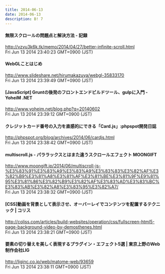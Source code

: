```yaml
---
title: 2014-06-13
date: 2014-06-13
description: B! 7
---
```


#### 無限スクロールの問題点と解決方法 - 記録
http://vzvu3k6k.tk/memo/2014/04/27/better-infinite-scroll.html<br>
Fri Jun 13 2014 23:40:23 GMT+0900 (JST)<br>


#### WebGLことはじめ
http://www.slideshare.net/hirumakazuya/webgl-35833170<br>
Fri Jun 13 2014 23:39:49 GMT+0900 (JST)<br>


#### [JavaScript] Gruntの後発のフロントエンドビルドツール、gulpに入門  - YoheiM .NET
http://www.yoheim.net/blog.php?q=20140602<br>
Fri Jun 13 2014 23:39:12 GMT+0900 (JST)<br>


#### クレジットカード番号の入力を直感的にできる「Card.js」:phpspot開発日誌
http://phpspot.org/blog/archives/2014/06/cardjs.html<br>
Fri Jun 13 2014 23:38:42 GMT+0900 (JST)<br>


#### multiscroll.js - パララックスとはまた違うスクロールエフェクト MOONGIFT
http://www.moongift.jp/2014/06/multiscroll-js-%E3%83%91%E3%83%A9%E3%83%A9%E3%83%83%E3%82%AF%E3%82%B9%E3%81%A8%E3%81%AF%E3%81%BE%E3%81%9F%E9%81%95%E3%81%86%E3%82%B9%E3%82%AF%E3%83%AD%E3%83%BC%E3%83%AB%E3%82%A8%E3%83%95%E3%82%A7/<br>
Fri Jun 13 2014 23:38:32 GMT+0900 (JST)<br>


####   [CSS]動画を背景として表示させ、オーバーレイでコンテンツを配置するテクニック | コリス
http://coliss.com/articles/build-websites/operation/css/fullscreen-html5-page-background-video-by-demosthenes.html<br>
Fri Jun 13 2014 23:38:21 GMT+0900 (JST)<br>


#### 要素の切り替えを美しく表現するプラグイン・エフェクト5選 | 東京上野のWeb制作会社LIG
http://liginc.co.jp/web/matome-web/93659<br>
Fri Jun 13 2014 23:38:11 GMT+0900 (JST)<br>


